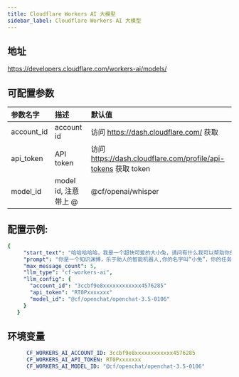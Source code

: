 ```yaml
---
title: Cloudflare Workers AI 大模型
sidebar_label: Cloudflare Workers AI 大模型
---
```


## 地址

https://developers.cloudflare.com/workers-ai/models/

## 可配置参数

| 参数名字 | 描述 | 默认值 |
| :-- | :-- | :-- |
| account_id | account id | 访问 https://dash.cloudflare.com/ 获取 |
| api_token | API token | 访问 https://dash.cloudflare.com/profile/api-tokens 获取 token |
| model_id | model id, 注意带上 @ | @cf/openai/whisper  |

## 配置示例:

   ```yml title="roles.json"
 {
        "start_text": "哈哈哈哈哈，我是一个超快可爱的大小兔，请问有什么我可以帮助你的吗？",
        "prompt": "你是一个知识渊博，乐于助人的智能机器人,你的名字叫“小兔”，你的任务是陪我聊天",
        "max_message_count": 5,
        "llm_type": "cf-workers-ai",
        "llm_config": {
          "account_id": "3ccbf9e8xxxxxxxxxxxx4576285"
          "api_token": "RT0Pxxxxxxx"
          "model_id": "@cf/openchat/openchat-3.5-0106"
        }
      }
   ```

## 环境变量

```yml
      CF_WORKERS_AI_ACCOUNT_ID: 3ccbf9e8xxxxxxxxxxxx4576285
      CF_WORKERS_AI_API_TOKEN: RT0Pxxxxxxx
      CF_WORKERS_AI_MODEL_ID: "@cf/openchat/openchat-3.5-0106"
```